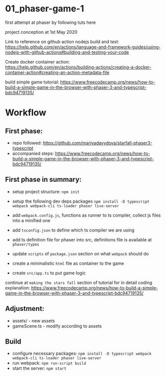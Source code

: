# 01_phaser-game-1
first attempt at phaser by following tuts here

project conception at 1st May 2020

Link to reference on github action nodejs build and test:
https://help.github.com/en/actions/language-and-framework-guides/using-nodejs-with-github-actions#building-and-testing-your-code

Create docker container action:
https://help.github.com/en/actions/building-actions/creating-a-docker-container-action#creating-an-action-metadata-file

build simple game tutorial:
https://www.freecodecamp.org/news/how-to-build-a-simple-game-in-the-browser-with-phaser-3-and-typescript-bdc94719135/

# Workflow

## First phase:
- repo followed: https://github.com/mariyadavydova/starfall-phaser3-typescript
- accompanied steps: https://www.freecodecamp.org/news/how-to-build-a-simple-game-in-the-browser-with-phaser-3-and-typescript-bdc94719135/

## First phase in summary:
- setup project structure:
    `npm init`
- setup the following dev deps packages
    `npm install -D typescript webpack webpack-cli ts-loader phaser live-server`
- add `webpack.config.js`, functions as runner to ts compiler, collect js files into a minified one
- add `tsconfig.json` to define which ts compiler we are using
- add ts definition file for phaser into src, definitions file is available at `phaser/types`
- update `scripts` of `package.json` section on what `webpack` should do

- create a minimalistic `html` file as container to the game
- create `src/app.ts` to put game logic

continue at `making the stars fall` section of tutorial for in detail coding explanation:
https://www.freecodecamp.org/news/how-to-build-a-simple-game-in-the-browser-with-phaser-3-and-typescript-bdc94719135/



## Adjustment:
- assets/ - new assets
- gameScene.ts - modify according to assets

## Build
- configure necessary packages:
    `npm install -D typescript webpack webpack-cli ts-loader phaser live-server`
- run webpack:
    `npm run-script build`
- start the server:
    `npm start`
